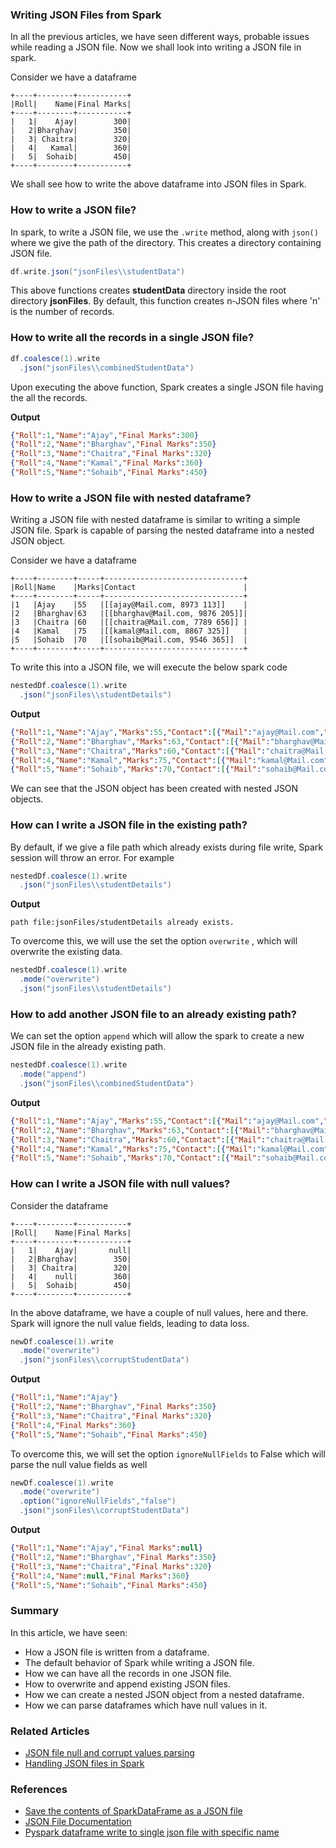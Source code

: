 ### Writing JSON Files from Spark

In all the previous articles, we have seen different ways, probable issues while reading a JSON file. 
Now we shall look into writing a JSON file in spark.

Consider we have a dataframe
```text
+----+--------+-----------+
|Roll|    Name|Final Marks|
+----+--------+-----------+
|   1|    Ajay|        300|
|   2|Bharghav|        350|
|   3| Chaitra|        320|
|   4|   Kamal|        360|
|   5|  Sohaib|        450|
+----+--------+-----------+
```
We shall see how to write the above dataframe into JSON files in Spark.

### How to write a JSON file?
In spark, to write a JSON file, we use the `.write` method, along with `json()` where we give the path of the directory. This creates a directory containing JSON file.
```scala
df.write.json("jsonFiles\\studentData")
```
This above functions creates **studentData** directory inside the root directory **jsonFiles**. By default, this function creates n-JSON files where 'n' is the number of records.

### How to write all the records in a single JSON file?
```scala
df.coalesce(1).write
  .json("jsonFiles\\combinedStudentData")
```
Upon executing the above function, Spark creates a single JSON file having the all the records.

**Output**
```json
{"Roll":1,"Name":"Ajay","Final Marks":300}
{"Roll":2,"Name":"Bharghav","Final Marks":350}
{"Roll":3,"Name":"Chaitra","Final Marks":320}
{"Roll":4,"Name":"Kamal","Final Marks":360}
{"Roll":5,"Name":"Sohaib","Final Marks":450}
```

### How to write a JSON file with nested dataframe?
Writing a JSON file with nested dataframe is similar to writing a simple JSON file. Spark is capable of parsing the nested dataframe into a nested JSON object.

Consider we have a dataframe 
```text
+----+--------+-----+-------------------------------+
|Roll|Name    |Marks|Contact                        |
+----+--------+-----+-------------------------------+
|1   |Ajay    |55   |[[ajay@Mail.com, 8973 113]]    |
|2   |Bharghav|63   |[[bharghav@Mail.com, 9876 205]]|
|3   |Chaitra |60   |[[chaitra@Mail.com, 7789 656]] |
|4   |Kamal   |75   |[[kamal@Mail.com, 8867 325]]   |
|5   |Sohaib  |70   |[[sohaib@Mail.com, 9546 365]]  |
+----+--------+-----+-------------------------------+
```
To write this into a JSON file, we will execute the below spark code
```scala
nestedDf.coalesce(1).write
  .json("jsonFiles\\studentDetails")
```
**Output**
```json
{"Roll":1,"Name":"Ajay","Marks":55,"Contact":[{"Mail":"ajay@Mail.com","Mobile":"8973 113"}]}
{"Roll":2,"Name":"Bharghav","Marks":63,"Contact":[{"Mail":"bharghav@Mail.com","Mobile":"9876 205"}]}
{"Roll":3,"Name":"Chaitra","Marks":60,"Contact":[{"Mail":"chaitra@Mail.com","Mobile":"7789 656"}]}
{"Roll":4,"Name":"Kamal","Marks":75,"Contact":[{"Mail":"kamal@Mail.com","Mobile":"8867 325"}]}
{"Roll":5,"Name":"Sohaib","Marks":70,"Contact":[{"Mail":"sohaib@Mail.com","Mobile":"9546 365"}]}
```
We can see that the JSON object has been created with nested JSON objects.

### How can I write a JSON file in the existing path?
By default, if we give a file path which already exists during file write, Spark session will throw an error. For example
```scala
nestedDf.coalesce(1).write
  .json("jsonFiles\\studentDetails")
```
**Output**
```text
path file:jsonFiles/studentDetails already exists.
```
To overcome this, we will use the set the option `overwrite` , which will overwrite the existing data.
```scala
nestedDf.coalesce(1).write
  .mode("overwrite")
  .json("jsonFiles\\studentDetails")
```

### How to add another JSON file to an already existing path?
We can set the option `append` which will allow the spark to create a new JSON file in the already existing path.
```scala
nestedDf.coalesce(1).write
  .mode("append") 
  .json("jsonFiles\\combinedStudentData")
```
**Output**
```json
{"Roll":1,"Name":"Ajay","Marks":55,"Contact":[{"Mail":"ajay@Mail.com","Mobile":"8973 113"}]}
{"Roll":2,"Name":"Bharghav","Marks":63,"Contact":[{"Mail":"bharghav@Mail.com","Mobile":"9876 205"}]}
{"Roll":3,"Name":"Chaitra","Marks":60,"Contact":[{"Mail":"chaitra@Mail.com","Mobile":"7789 656"}]}
{"Roll":4,"Name":"Kamal","Marks":75,"Contact":[{"Mail":"kamal@Mail.com","Mobile":"8867 325"}]}
{"Roll":5,"Name":"Sohaib","Marks":70,"Contact":[{"Mail":"sohaib@Mail.com","Mobile":"9546 365"}]}
```

### How can I write a JSON file with null values?
Consider the dataframe 
```text
+----+--------+-----------+
|Roll|    Name|Final Marks|
+----+--------+-----------+
|   1|    Ajay|       null|
|   2|Bharghav|        350|
|   3| Chaitra|        320|
|   4|    null|        360|
|   5|  Sohaib|        450|
+----+--------+-----------+
```
In the above dataframe, we have a couple of null values, here and there. Spark will ignore the null value fields, leading to data loss.
```scala
newDf.coalesce(1).write
  .mode("overwrite")
  .json("jsonFiles\\corruptStudentData")
```
**Output**
```json
{"Roll":1,"Name":"Ajay"}
{"Roll":2,"Name":"Bharghav","Final Marks":350}
{"Roll":3,"Name":"Chaitra","Final Marks":320}
{"Roll":4,"Final Marks":360}
{"Roll":5,"Name":"Sohaib","Final Marks":450}
```

To overcome this, we will set the option `ignoreNullFields` to False which will parse the null value fields as well
```scala
newDf.coalesce(1).write
  .mode("overwrite")
  .option("ignoreNullFields","false")
  .json("jsonFiles\\corruptStudentData")
```
**Output**
```json
{"Roll":1,"Name":"Ajay","Final Marks":null}
{"Roll":2,"Name":"Bharghav","Final Marks":350}
{"Roll":3,"Name":"Chaitra","Final Marks":320}
{"Roll":4,"Name":null,"Final Marks":360}
{"Roll":5,"Name":"Sohaib","Final Marks":450}
```

### Summary
In this article, we have seen:
- How a JSON file is written from a dataframe.
- The default behavior of Spark while writing a JSON file.
- How we can have all the records in one JSON file.
- How to overwrite and append existing JSON files.
- How we can create a nested JSON object from a nested dataframe.
- How we can parse dataframes which have null values in it.

### Related Articles
- [JSON file null and corrupt values parsing](@/docs/spark/json-file-null-and-corrupt-value-parsing.md)
- [Handling JSON files in Spark](@/docs/spark/handling-json-files-in-spark.md)

### References
- [Save the contents of SparkDataFrame as a JSON file](https://spark.apache.org/docs/3.5.4/api/R/reference/write.json.html) 
- [JSON File Documentation](https://spark.apache.org/docs/3.5.4/sql-data-sources-json.html)
- [Pyspark dataframe write to single json file with specific name](https://stackoverflow.com/questions/43269244/pyspark-dataframe-write-to-single-json-file-with-specific-name)